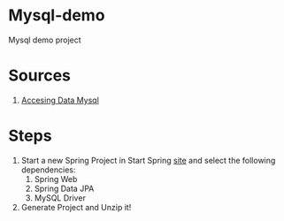 # Mysql-demo
Mysql demo project


# Sources
1. [Accesing Data Mysql]



# Steps
1. Start a new Spring Project in Start Spring [site][start-spring] and select the following dependencies:
    1. Spring Web
    1. Spring Data JPA
    1. MySQL Driver
1. Generate Project and Unzip it!



[start-spring]: https://start.spring.io
[Accesing Data Mysql]: https://spring.io/guides/gs/accessing-data-mysql/
